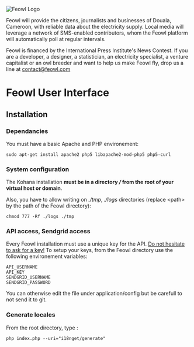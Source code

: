 ![Feowl Logo](http://www.feowl.com/comingsoon/assets/feowl_150px.png)

Feowl will provide the citizens, journalists and businesses of Douala, Cameroon, with reliable data about the electricity supply. Local media will leverage a network of SMS-enabled contributors, whom the Feowl platform will automatically poll at regular intervals.

Feowl is financed by the International Press Institute's News Contest.
If you are a developer, a designer, a statistician, an electricity specialist, a venture capitalist or an owl breeder and want to help us make Feowl fly, drop us a line at contact@feowl.com

# Feowl User Interface
## Installation
### Dependancies
You must have a basic Apache and PHP environement:

	sudo apt-get install apache2 php5 libapache2-mod-php5 php5-curl

### System configuration
The Kohana installation <b>must be in a directory <em>/</em> from the root of your virtual host or domain</b>.

Also, you have to allow writing on <em>./tmp</em>, <em>./logs</em> directories (replace 	&lt;path> by the path of the Feowl directory):

	chmod 777 -Rf ./logs ./tmp

### API access, Sendgrid access
Every Feowl installation must use a unique key for the API. [Do not hesitate to ask for a key!](mailto:contact@feowl.com)
To setup your keys, from the Feowl directory use the following environement variables:
	
	API_USERNAME
	API_KEY
	SENDGRID_USERNAME
	SENDGRID_PASSWORD

You can otherwise edit the file under application/config but be carefull to not send it to git.

### Generate locales
From the root directory, type :

	php index.php --uri="i18nget/generate"